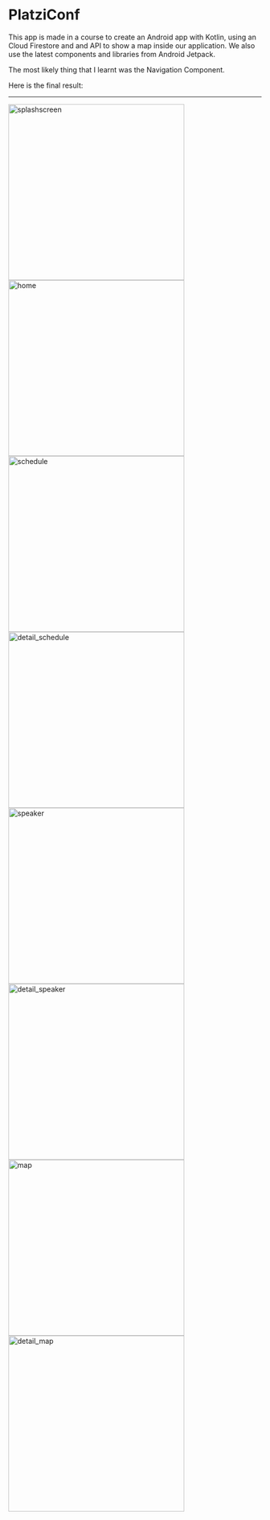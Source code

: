 # PlatziConf
This app is made in a course to create an Android app with Kotlin, using an Cloud Firestore and and API to show a map inside our application.
We also use the latest components and libraries from Android Jetpack.

The most likely thing that I learnt was the Navigation Component.

Here is the final result:

-----------------------
<p>
<img src="screenshots/splashscreen.jpeg" width="350" title="splashscreen">
<img src="screenshots/home.jpeg" width="350" title="home">
<img src="screenshots/schedule.jpeg" width="350" title="schedule">
<img src="screenshots/detail_schedule.jpeg" width="350" title="detail_schedule">
<img src="screenshots/speaker.jpeg" width="350" title="speaker">
<img src="screenshots/detail_speaker.jpeg" width="350" title="detail_speaker">
<img src="screenshots/map.jpeg" width="350" title="map">
<img src="screenshots/detail_map.jpeg" width="350" title="detail_map">
</p>
